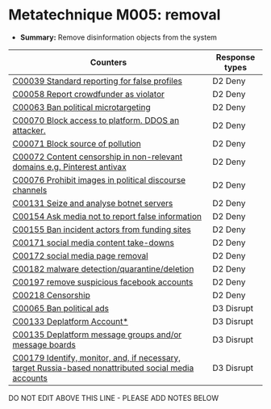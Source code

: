 # Metatechnique M005: removal

* **Summary:** Remove disinformation objects from the system


| Counters | Response types |
| -------- | -------------- |
| [C00039 Standard reporting for false profiles](../counters/C00039.md) | D2 Deny |
| [C00058 Report crowdfunder as violator](../counters/C00058.md) | D2 Deny |
| [C00063 Ban political microtargeting](../counters/C00063.md) | D2 Deny |
| [C00070 Block access to platform. DDOS an attacker.](../counters/C00070.md) | D2 Deny |
| [C00071 Block source of pollution](../counters/C00071.md) | D2 Deny |
| [C00072 Content censorship in non-relevant domains e.g. Pinterest antivax](../counters/C00072.md) | D2 Deny |
| [C00076 Prohibit images in political discourse channels](../counters/C00076.md) | D2 Deny |
| [C00131 Seize and analyse botnet servers](../counters/C00131.md) | D2 Deny |
| [C00154 Ask media not to report false information](../counters/C00154.md) | D2 Deny |
| [C00155 Ban incident actors from funding sites](../counters/C00155.md) | D2 Deny |
| [C00171 social media content take-downs](../counters/C00171.md) | D2 Deny |
| [C00172 social media page removal](../counters/C00172.md) | D2 Deny |
| [C00182 malware detection/quarantine/deletion](../counters/C00182.md) | D2 Deny |
| [C00197 remove suspicious facebook accounts](../counters/C00197.md) | D2 Deny |
| [C00218 Censorship](../counters/C00218.md) | D2 Deny |
| [C00065 Ban political ads](../counters/C00065.md) | D3 Disrupt |
| [C00133 Deplatform Account*](../counters/C00133.md) | D3 Disrupt |
| [C00135 Deplatform message groups and/or message boards](../counters/C00135.md) | D3 Disrupt |
| [C00179 Identify, monitor, and, if necessary, target Russia-based nonattributed social media accounts ](../counters/C00179.md) | D3 Disrupt |


DO NOT EDIT ABOVE THIS LINE - PLEASE ADD NOTES BELOW